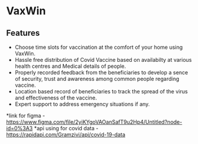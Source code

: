 # VaxWin

## Features
  * Choose time slots for vaccination at the comfort of your home using VaxWin.
  * Hassle free distribution of Covid Vaccine based on availabilty at various health centres and Medical details of people.
  * Properly recorded feedback from the beneficiaries to develop a sence of security, trust and awareness among common people regarding vaccine. 
  * Location based record of beneficiaries to track the spread of the virus and effectiveness of the vaccine.
  * Expert support to address emergency situations if any.

*link for figma - https://www.figma.com/file/2yiKYgoVAOanSafT9u2Hp4/Untitled?node-id=0%3A3
*api using for covid data - https://rapidapi.com/Gramzivi/api/covid-19-data
